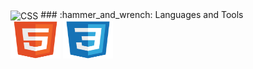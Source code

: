 <img align="center" alt="CSS" height="60" width="180" src="https://essa.prozeducacao.com.br/img/logo-proz.png">
  ### :hammer_and_wrench: Languages and Tools 
<div>
  <img align="center" alt="HTML" height="60" width="80" src="https://raw.githubusercontent.com/devicons/devicon/master/icons/html5/html5-original.svg">
  <img align="center" alt="CSS" height="60" width="80" src="https://raw.githubusercontent.com/devicons/devicon/master/icons/css3/css3-original.svg">
</div>
